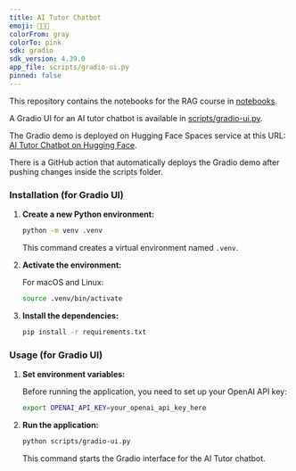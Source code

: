 ```yaml
---
title: AI Tutor Chatbot
emoji: 🧑🏻‍🏫
colorFrom: gray
colorTo: pink
sdk: gradio
sdk_version: 4.39.0
app_file: scripts/gradio-ui.py
pinned: false
---
```


This repository contains the notebooks for the RAG course in [notebooks](./notebooks).

A Gradio UI for an AI tutor chatbot is available in [scripts/gradio-ui.py](./scripts/gradio-ui.py).

The Gradio demo is deployed on Hugging Face Spaces service at this URL: [AI Tutor Chatbot on Hugging Face](https://huggingface.co/spaces/towardsai-buster/ai-tutor-chatbot).

There is a GitHub action that automatically deploys the Gradio demo after pushing changes inside the scripts folder.

### Installation (for Gradio UI)

1. **Create a new Python environment:**

    ```bash
    python -m venv .venv
    ```

    This command creates a virtual environment named `.venv`.

2. **Activate the environment:**

    For macOS and Linux:

    ```bash
    source .venv/bin/activate
    ```

3. **Install the dependencies:**

    ```bash
    pip install -r requirements.txt
    ```

### Usage (for Gradio UI)

1. **Set environment variables:**

    Before running the application, you need to set up your OpenAI API key:

    ```bash
    export OPENAI_API_KEY=your_openai_api_key_here
    ```

2. **Run the application:**

    ```bash
    python scripts/gradio-ui.py
    ```

    This command starts the Gradio interface for the AI Tutor chatbot.
